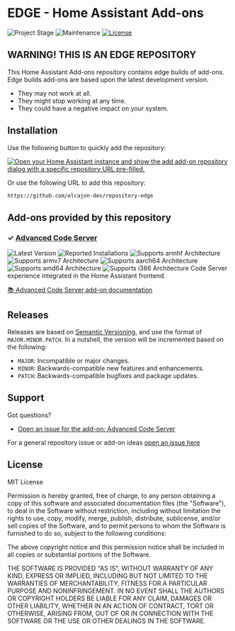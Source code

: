 # EDGE - Home Assistant Add-ons

![Project Stage][project-stage-shield]
![Maintenance][maintenance-shield]
[![License][license-shield]](LICENSE.md)


## WARNING! THIS IS AN EDGE REPOSITORY

This Home Assistant Add-ons repository contains edge builds of add-ons. Edge
builds add-ons are based upon the latest development version.

- They may not work at all.
- They might stop working at any time.
- They could have a negative impact on your system.

## Installation

Use the following button to quickly add the repository:

[![Open your Home Assistant instance and show the add add-on repository dialog with a specific repository URL pre-filled.](https://my.home-assistant.io/badges/supervisor_add_addon_repository.svg)](https://my.home-assistant.io/redirect/supervisor_add_addon_repository/?repository_url=https%3A%2F%2Fgithub.com%2Felcajon%2Frepository-edge)

Or use the following URL to add this repository:

```txt
https://github.com/elcajon-dev/repository-edge
```

## Add-ons provided by this repository

### &#10003; [Advanced Code Server][addon-code-server]

![Latest Version][code-server-version-shield]
![Reported Installations][code-server-installations-shield-edge]
![Supports armhf Architecture][code-server-armhf-shield]
![Supports armv7 Architecture][code-server-armv7-shield]
![Supports aarch64 Architecture][code-server-aarch64-shield]
![Supports amd64 Architecture][code-server-amd64-shield]
![Supports i386 Architecture][code-server-i386-shield]
Code Server experience integrated in the Home Assistant frontend.

[:books: Advanced Code Server add-on documentation][addon-doc-code-server]

## Releases

Releases are based on [Semantic Versioning][semver], and use the format
of ``MAJOR.MINOR.PATCH``. In a nutshell, the version will be incremented
based on the following:

- ``MAJOR``: Incompatible or major changes.
- ``MINOR``: Backwards-compatible new features and enhancements.
- ``PATCH``: Backwards-compatible bugfixes and package updates.

## Support

Got questions?

- [Open an issue for the add-on: Advanced Code Server][code-server-issue]

For a general repository issue or add-on ideas [open an issue here][issue]

## License

MIT License

Permission is hereby granted, free of charge, to any person obtaining a copy
of this software and associated documentation files (the "Software"), to deal
in the Software without restriction, including without limitation the rights
to use, copy, modify, merge, publish, distribute, sublicense, and/or sell
copies of the Software, and to permit persons to whom the Software is
furnished to do so, subject to the following conditions:

The above copyright notice and this permission notice shall be included in all
copies or substantial portions of the Software.

THE SOFTWARE IS PROVIDED "AS IS", WITHOUT WARRANTY OF ANY KIND, EXPRESS OR
IMPLIED, INCLUDING BUT NOT LIMITED TO THE WARRANTIES OF MERCHANTABILITY,
FITNESS FOR A PARTICULAR PURPOSE AND NONINFRINGEMENT. IN NO EVENT SHALL THE
AUTHORS OR COPYRIGHT HOLDERS BE LIABLE FOR ANY CLAIM, DAMAGES OR OTHER
LIABILITY, WHETHER IN AN ACTION OF CONTRACT, TORT OR OTHERWISE, ARISING FROM,
OUT OF OR IN CONNECTION WITH THE SOFTWARE OR THE USE OR OTHER DEALINGS IN THE
SOFTWARE.

[addon-code-server]: https://github.com/elcajon-dev/addon-code-server/tree/2020a22
[addon-doc-code-server]: https://github.com/elcajon-dev/addon-code-server/blob/2020a22/README.md
[code-server-issue]: https://github.com/elcajon-dev/addon-code-server/issues
[code-server-version-shield]: https://img.shields.io/badge/version-2020a22-blue.svg
[code-server-installations-shield-edge]: https://img.shields.io/badge/dynamic/json?url=https%3A%2F%2Fanalytics.home-assistant.io%2Faddons.json&query=%24%5B%22dca9deef_code-server%22%5D.total&label=Reported%20Installations&link=https%3A%2F%2Fanalytics.home-assistant.io/add-ons
[code-server-aarch64-shield]: https://img.shields.io/badge/aarch64-no-red.svg
[code-server-amd64-shield]: https://img.shields.io/badge/amd64-yes-green.svg
[code-server-armhf-shield]: https://img.shields.io/badge/armhf-no-red.svg
[code-server-armv7-shield]: https://img.shields.io/badge/armv7-no-red.svg
[code-server-i386-shield]: https://img.shields.io/badge/i386-no-red.svg
[issue]: https://github.com/elcajon-dev/repository-edge/issues
[license-shield]: https://img.shields.io/github/license/elcajon-dev/repository-edge.svg
[maintenance-shield]: https://img.shields.io/maintenance/yes/2024.svg
[project-stage-shield]: https://img.shields.io/badge/project%20stage-experimental-yellow.svg
[semver]: http://semver.org/spec/v2.0.0.html